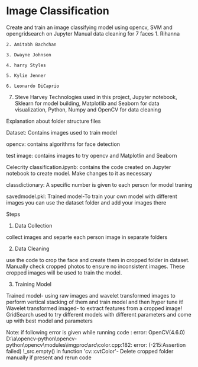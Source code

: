 # Image Classification
 Create and train an image classifying model using opencv, SVM and opengridsearch on Jupyter
Manual data cleaning for 7 faces 
	1. Rihanna
	
	2. Amitabh Bachchan 
	
	3. Dwayne Johnson
	
	4. harry Styles
	
	5. Kylie Jenner
	
	6. Leonardo DiCaprio 
	
 7. Steve Harvey
Technologies used in this project, Jupyter notebook, Sklearn for model building, Matplotlib and Seaborn for data visualization, Python, Numpy and OpenCV for data cleaning

Explanation about folder structure files 

Dataset: Contains images used to train model 

opencv: contains algorithms for face detection

test image: contains images to try opencv and Matplotlin and Seaborn

Celecrity classification.ipynb: contains the code created on Jupyter notebook to create model. Make changes to it as necessary

classdictionary: A specific number is given to each person for model traning 

savedmodel.pkl: 
Trained model-To train your own model with different images you can use the dataset folder and add your images there

Steps
1. Data Collection

collect images and separte each person image in separate folders

2. Data Cleaning

use the code to crop the face and create them in cropped folder in dataset. Manually check cropped photos to ensure no inconsistent images. These cropped images will be used to train the model.

3. Training Model

Trained model- using raw images and wavelet transformed images to perform vertical stacking of them and train model and then hyper tune it!
Wavelet transformed imaged- to extract features from a cropped image!
GridSearch used to try different models with different parameters and come up with best model and parameters

Note: if following error is given while running code : error: OpenCV(4.6.0) D:\a\opencv-python\opencv-python\opencv\modules\imgproc\src\color.cpp:182: error: (-215:Assertion failed) !_src.empty() in function 'cv::cvtColor'- Delete cropped folder manually if present and rerun code








